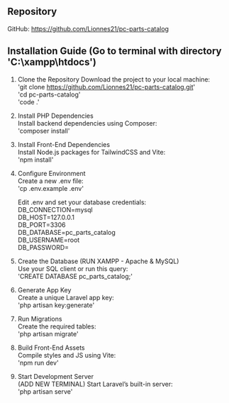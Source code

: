 ## Repository
GitHub: https://github.com/Lionnes21/pc-parts-catalog
## Installation Guide (Go to terminal with directory 'C:\xampp\htdocs')

1. Clone the Repository
    Download the project to your local machine: <br>
       'git clone https://github.com/Lionnes21/pc-parts-catalog.git' <br>
       'cd pc-parts-catalog' <br>
       'code .'
       
2. Install PHP Dependencies <br>
    Install backend dependencies using Composer: <br>
        'composer install'
   
3. Install Front-End Dependencies <br>
    Install Node.js packages for TailwindCSS and Vite: <br>
        'npm install'
   
4. Configure Environment <br>
    Create a new .env file: <br>
       'cp .env.example .env'
   
    Edit .env and set your database credentials: <br>
       DB_CONNECTION=mysql  
       DB_HOST=127.0.0.1  
       DB_PORT=3306  
       DB_DATABASE=pc_parts_catalog  
       DB_USERNAME=root  
       DB_PASSWORD=

5. Create the Database (RUN XAMPP - Apache & MySQL) <br> 
    Use your SQL client or run this query: <br>
        'CREATE DATABASE pc_parts_catalog;'

6. Generate App Key <br>
    Create a unique Laravel app key: <br>
    'php artisan key:generate'

7. Run Migrations <br>
    Create the required tables: <br>
        'php artisan migrate'

8. Build Front-End Assets <br>
    Compile styles and JS using Vite: <br>
       'npm run dev'
   
9. Start Development Server <br> (ADD NEW TERMINAL)
     Start Laravel’s built-in server:<br>
        'php artisan serve'

   
